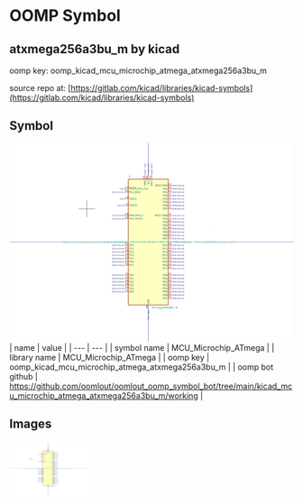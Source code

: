 # OOMP Symbol  
## atxmega256a3bu_m  by kicad  
  
oomp key: oomp_kicad_mcu_microchip_atmega_atxmega256a3bu_m  
  
source repo at: [https://gitlab.com/kicad/libraries/kicad-symbols](https://gitlab.com/kicad/libraries/kicad-symbols)  
## Symbol  
  
[![working.png](working_600.png)](working.png)  
| name | value | 
| --- | --- | 
| symbol name | MCU_Microchip_ATmega | 
| library name | MCU_Microchip_ATmega | 
| oomp key | oomp_kicad_mcu_microchip_atmega_atxmega256a3bu_m | 
| oomp bot github | https://github.com/oomlout/oomlout_oomp_symbol_bot/tree/main/kicad_mcu_microchip_atmega_atxmega256a3bu_m/working | 
## Images  
  
[![working.png](working_140.png)](working.png)  
